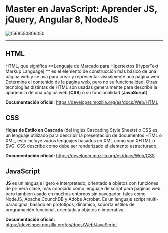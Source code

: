 # Master en JavaScript: Aprender JS, jQuery, Angular 8, NodeJS

![1568550806050](C:\Users\Admin\AppData\Roaming\Typora\typora-user-images\1568550806050.png)

------

## HTML

HTML, que significa **Lenguaje de Marcado para Hipertextos (HyperText Markup Language) ** es el elemento de construcción más básico de una página web y se usa para crear y representar visualmente una página web. Determina el contenido de la página web, pero no su funcionalidad. Otras tecnologías distintas de HTML son usadas generalmente para describir la apariencia de una página web (**CSS**) o su funcionalidad (**JavaScript**).

**Documentación oficial**: https://developer.mozilla.org/es/docs/Web/HTML

## CSS

**Hojas de Estilo en Cascada** (del inglés Cascading Style Sheets) o CSS es un lenguaje utilizado para describir la presentación de documentos HTML o XML, esto incluye varios lenguajes basados en XML como son XHTML o SVG. CSS describe como debe ser renderizado el elemento estructurado.

**Documentación oficial:** https://developer.mozilla.org/es/docs/Web/CSS

## JavaScript

**JS** es un lenguaje ligero e interpretado, orientado a objetos con funciones de primera clase, más conocido como lenguaje de script para páginas web, pero también usado en muchos entornos sin navegador, tales como NodeJS, Apache CounchDB y Adobe Acrobat. Es un lenguaje script multi-paradigma, basado en prototipos, dinámico, soporta estilos de programación funcional, orientada a objetos e imperativa.

**Documentación oficial:** https://developer.mozilla.org/es/docs/Web/JavaScript